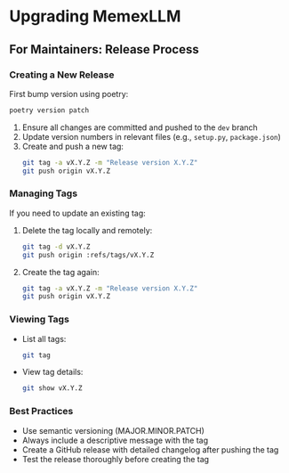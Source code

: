 # Upgrading MemexLLM

## For Maintainers: Release Process

### Creating a New Release

First bump version using poetry:

```bash
poetry version patch
```

1. Ensure all changes are committed and pushed to the `dev` branch
2. Update version numbers in relevant files (e.g., `setup.py`, `package.json`)
3. Create and push a new tag:
   ```bash
   git tag -a vX.Y.Z -m "Release version X.Y.Z"
   git push origin vX.Y.Z
   ```

### Managing Tags

If you need to update an existing tag:

1. Delete the tag locally and remotely:
   ```bash
   git tag -d vX.Y.Z
   git push origin :refs/tags/vX.Y.Z
   ```

2. Create the tag again:
   ```bash
   git tag -a vX.Y.Z -m "Release version X.Y.Z"
   git push origin vX.Y.Z
   ```

### Viewing Tags

- List all tags:
  ```bash
  git tag
  ```

- View tag details:
  ```bash
  git show vX.Y.Z
  ```

### Best Practices

- Use semantic versioning (MAJOR.MINOR.PATCH)
- Always include a descriptive message with the tag
- Create a GitHub release with detailed changelog after pushing the tag
- Test the release thoroughly before creating the tag 